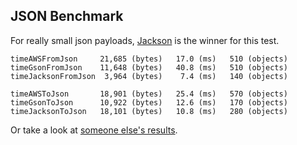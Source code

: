 ## JSON Benchmark

For really small json payloads, [Jackson](https://github.com/FasterXML/jackson) is the winner for this test.

```
timeAWSFromJson     21,685 (bytes)   17.0 (ms)   510 (objects)
timeGsonFromJson    11,648 (bytes)   40.8 (ms)   510 (objects)
timeJacksonFromJson  3,964 (bytes)    7.4 (ms)   140 (objects)

timeAWSToJson       18,901 (bytes)   25.4 (ms)   570 (objects)
timeGsonToJson      10,922 (bytes)   12.6 (ms)   170 (objects)
timeJacksonToJson   18,101 (bytes)   10.8 (ms)   280 (objects)
```

Or take a look at [someone else's results](http://blog.takipi.com/the-ultimate-json-library-json-simple-vs-gson-vs-jackson-vs-json/).
